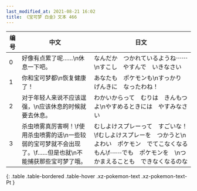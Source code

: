 ```yaml
---
last_modified_at: 2021-08-21 16:02
title: 《宝可梦 白金》文本 466
---
```

| 编号 | 中文 | 日文 |
| ---- | ---- | ---- |
| 0 | 好像有点累了呢……\n休息一下吧。 | なんだか　つかれているようね⋯⋯\nすこし　やすんで　いきなさい |
| 1 | 你和宝可梦都\n恢复健康了！ | あなたも　ポケモンも\nすっかり　げんきに　なったわね！ |
| 2 | 对于年轻人来说不应该逞强，\n应该休息的时候就要去休息。 | わかいからって　むりは　きんもつよ\nやすめるときには　やすみなさい |
| 3 | 杀虫喷雾真厉害啊！\f使用杀虫喷雾的话\n一些较弱的宝可梦就不会出现了。\f……但是也就\n不能捕获那些宝可梦了哦。 | むしよけスプレーって　すごいな！\fむしよけスプレーを　つかうと\nよわい　ポケモン　でてこなくなるもん\f⋯⋯でも　ポケモンを　\nつかまえることも　できなくなるのな |
{: .table .table-bordered .table-hover .xz-pokemon-text .xz-pokemon-text-Pt }
